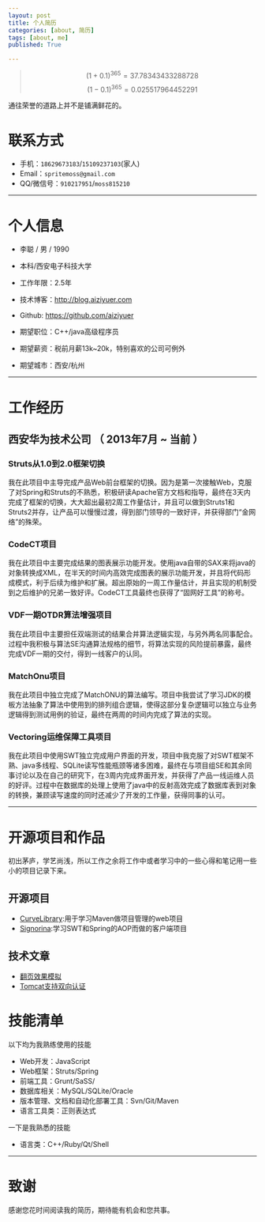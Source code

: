 ```yaml
---
layout: post
title: 个人简历
categories: [about, 简历]
tags: [about, me]
published: True

---
```


> $${ (1+0.1)^{ 365 }=37.78343433288728 }$$
> $${ (1-0.1)^{ 365 }=0.025517964452291 }$$

通往荣誉的道路上并不是铺满鲜花的。 

# 联系方式
- 手机：`18629673183`/`15109237103`(家人)
- Email：`spritemoss@gmail.com`
- QQ/微信号：`910217951`/`moss815210`

---

# 个人信息

 - 李聪 / 男 / 1990
 - 本科/西安电子科技大学
 - 工作年限：2.5年
 - 技术博客：http://blog.aiziyuer.com
 - Github: https://github.com/aiziyuer

 - 期望职位：C++/java高级程序员
 - 期望薪资：税前月薪13k~20k，特别喜欢的公司可例外
 - 期望城市：西安/杭州

---

# 工作经历

## 西安华为技术公司 （ 2013年7月 ~ 当前 ）

### Struts从1.0到2.0框架切换
我在此项目中主导完成产品Web前台框架的切换。因为是第一次接触Web，克服了对Spring和Struts的不熟悉，积极研读Apache官方文档和指导，最终在3天内完成了框架的切换，大大超出最初2周工作量估计，并且可以做到Struts1和Struts2并存，让产品可以慢慢过渡，得到部门领导的一致好评，并获得部门“金网络”的殊荣。

### CodeCT项目
我在此项目中主要完成结果的图表展示功能开发。使用java自带的SAX来将java的对象转换成XML，在半天的时间内高效完成图表的展示功能开发，并且将代码形成模式，利于后续为维护和扩展。超出原始的一周工作量估计，并且实现的机制受到之后维护的兄弟一致好评。CodeCT工具最终也获得了“固网好工具”的称号。

### VDF一期OTDR算法增强项目
我在此项目中主要担任双端测试的结果合并算法逻辑实现，与另外两名同事配合。过程中我积极与算法SE沟通算法规格的细节，将算法实现的风险提前暴露，最终完成VDF一期的交付，得到一线客户的认同。

### MatchOnu项目
我在此项目中独立完成了MatchONU的算法编写。项目中我尝试了学习JDK的模板方法抽象了算法中使用到的排列组合逻辑，使得这部分复杂逻辑可以独立与业务逻辑得到测试用例的验证，最终在两周的时间内完成了算法的实现。

### Vectoring运维保障工具项目 
我在此项目中使用SWT独立完成用户界面的开发，项目中我克服了对SWT框架不熟、java多线程、SQLite读写性能瓶颈等诸多困难，最终在与项目组SE和其余同事讨论以及在自己的研究下，在3周内完成界面开发，并获得了产品一线运维人员的好评。过程中在数据库的处理上使用了java中的反射高效完成了数据库表到对象的转换，兼顾读写速度的同时还减少了开发的工作量，获得同事的认可。

---

# 开源项目和作品
初出茅庐，学艺尚浅，所以工作之余将工作中或者学习中的一些心得和笔记用一些小的项目记录下来。

## 开源项目

 - [CurveLibrary](https://github.com/aiziyuer/CurveLibrary):用于学习Maven做项目管理的web项目
 - [Signorina](https://github.com/aiziyuer/Signorina):学习SWT和Spring的AOP而做的客户端项目

## 技术文章

 - [翻页效果模拟](http://blog.aiziyuer.com/2015/05/28/%E7%BF%BB%E9%A1%B5%E6%95%88%E6%9E%9C%E6%A8%A1%E6%8B%9F.html)
 - [Tomcat支持双向认证](http://blog.aiziyuer.com/2015/06/18/Tomcat%E6%94%AF%E6%8C%81%E5%8F%8C%E5%90%91%E8%AE%A4%E8%AF%81.html)

# 技能清单

以下均为我熟练使用的技能

- Web开发：JavaScript
- Web框架：Struts/Spring
- 前端工具：Grunt/SaSS/
- 数据库相关：MySQL/SQLite/Oracle
- 版本管理、文档和自动化部署工具：Svn/Git/Maven
- 语言工具类：正则表达式

一下是我熟悉的技能

- 语言类：C++/Ruby/Qt/Shell

---

# 致谢
感谢您花时间阅读我的简历，期待能有机会和您共事。
